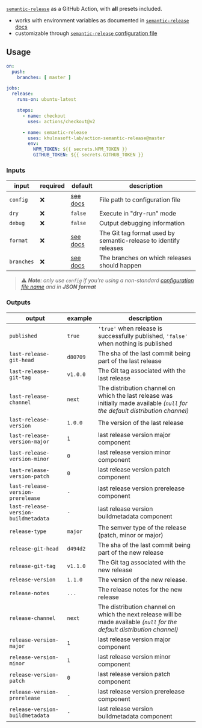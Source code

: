[`semantic-release`](https://semantic-release.gitbook.io/) as a GitHub Action, with **all** presets included.

- works with environment variables as documented in [`semantic-release` docs](https://semantic-release.gitbook.io/semantic-release/usage/ci-configuration#authentication)
- customizable through [`semantic-release` configuration file][config-file]

## Usage

```yaml
on:
  push:
    branches: [ master ]

jobs:
  release:
    runs-on: ubuntu-latest

    steps:
      - name: checkout
        uses: actions/checkout@v2

      - name: semantic-release
        uses: khulnasoft-lab/action-semantic-release@master
        env:
          NPM_TOKEN: ${{ secrets.NPM_TOKEN }}
          GITHUB_TOKEN: ${{ secrets.GITHUB_TOKEN }}
```

### Inputs

| input       | required | default     | description                                                      |
| ----------- | -------- | ----------- | ---------------------------------------------------------------- |
| `config`    | ❌       | [see docs]  | File path to configuration file                                  |
| `dry`       | ❌       | `false`     | Execute in "dry-run" mode                                        |
| `debug`     | ❌       | `false`     | Output debugging information                                     |
| `format`    | ❌       | [see docs]  | The Git tag format used by semantic-release to identify releases |
| `branches`  | ❌       | [see docs]  | The branches on which releases should happen                     |

> ⚠️ _**Note**: only use `config` if you're using a non-standard [configuration file name][config-file] and in **JSON format**_

### Outputs

| output                               | example  | description                                                      |
| ------------------------------------ | -------- | ---------------------------------------------------------------- |
| `published`                          | `true`   | `'true'` when release is successfully published, `'false'` when nothing is published
| `last-release-git-head`              | `d80709` | The sha of the last commit being part of the last release
| `last-release-git-tag`               | `v1.0.0` | The Git tag associated with the last release
| `last-release-channel`               | `next`   | The distribution channel on which the last release was initially made available _(`null` for the default distribution channel)_
| `last-release-version`               | `1.0.0`  | The version of the last release
| `last-release-version-major`         | `1`      | last release version major component
| `last-release-version-minor`         | `0`      | last release version minor component
| `last-release-version-patch`         | `0`      | last release version patch component
| `last-release-version-prerelease`    | `-`      | last release version prerelease component
| `last-release-version-buildmetadata` | `-`      | last release version buildmetadata component
| `release-type`                       | `major`  | The semver type of the release (patch, minor or major)
| `release-git-head`                   | `d494d2` | The sha of the last commit being part of the new release
| `release-git-tag`                    | `v1.1.0` | The Git tag associated with the new release
| `release-version`                    | `1.1.0`  | The version of the new release.
| `release-notes`                      | `...`    | The release notes for the new release
| `release-channel`                    | `next`   | The distribution channel on which the next release will be made available _(`null` for the default distribution channel)_
| `release-version-major`              | `1`      | last release version major component
| `release-version-minor`              | `1`      | last release version minor component
| `release-version-patch`              | `0`      | last release version patch component
| `release-version-prerelease`         | `-`      | last release version prerelease component
| `release-version-buildmetadata`      | `-`      | last release version buildmetadata component

[config-file]: https://semantic-release.gitbook.io/semantic-release/usage/configuration#configuration-file
[see docs]: https://semantic-release.gitbook.io/semantic-release/usage/configuration#options
